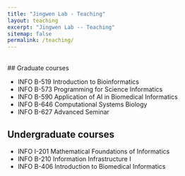 ```yaml
---
title: "Jingwen Lab - Teaching"
layout: teaching
excerpt: "Jingwen Lab -- Teaching"
sitemap: false
permalink: /teaching/
---
```



<br/>
## Graduate courses

- INFO B-519 Introduction to Bioinformatics 
- INFO B-573 Programming for Science Informatics 
- INFO B-590 Application of AI in Biomedical Informatics  
- INFO B-646 Computational Systems Biology    
- INFO B-627 Advanced Seminar

## Undergraduate courses
- INFO I-201 Mathematical Foundations of Informatics
- INFO B-210 Information Infrastructure I
- INFO B-406 Introduction to Biomedical Informatics
